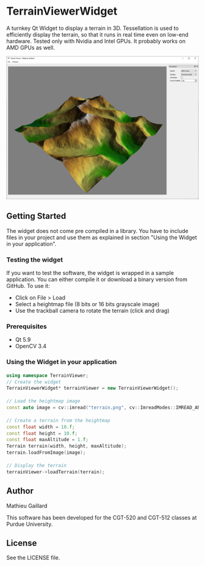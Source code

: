 # TerrainViewerWidget
A turnkey Qt Widget to display a terrain in 3D. Tessellation is used to efficiently display the terrain, so that it runs in real time even on low-end hardware. Tested only with Nvidia and Intel GPUs. It probably works on AMD GPUs as well.

![Screenshot](screenshot.png "Screenshot of the sample application")

## Getting Started
The widget does not come pre compiled in a library. You have to include files in your project and use them as explained in section "Using the Widget in your application".

### Testing the widget
If you want to test the software, the widget is wrapped in a sample application. You can either compile it or download a binary version from GitHub. To use it:
- Click on File > Load
- Select a heightmap file (8 bits or 16 bits grayscale image)
- Use the trackball camera to rotate the terrain (click and drag)

### Prerequisites
- Qt 5.9
- OpenCV 3.4

### Using the Widget in your application
```c++
using namespace TerrainViewer;
// Create the widget
TerrainViewerWidget* terrainViewer = new TerrainViewerWidget();

// Load the heightmap image
const auto image = cv::imread("terrain.png", cv::ImreadModes::IMREAD_ANYDEPTH);

// Create a terrain from the heightmap
const float width = 10.f;
const float height = 10.f;
const float maxAltitude = 1.f;
Terrain terrain(width, height, maxAltitude);
terrain.loadFromImage(image);

// Display the terrain
terrainViewer->loadTerrain(terrain);
```

## Author
Mathieu Gaillard

This software has been developed for the CGT-520 and CGT-512 classes at Purdue University.

## License
See the LICENSE file.
